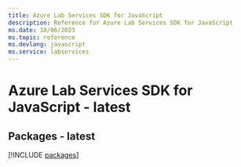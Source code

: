 ```yaml
---
title: Azure Lab Services SDK for JavaScript
description: Reference for Azure Lab Services SDK for JavaScript
ms.date: 10/06/2023
ms.topic: reference
ms.devlang: javascript
ms.service: labservices
---
```

# Azure Lab Services SDK for JavaScript - latest
## Packages - latest
[!INCLUDE [packages](lab-services-index.md)]